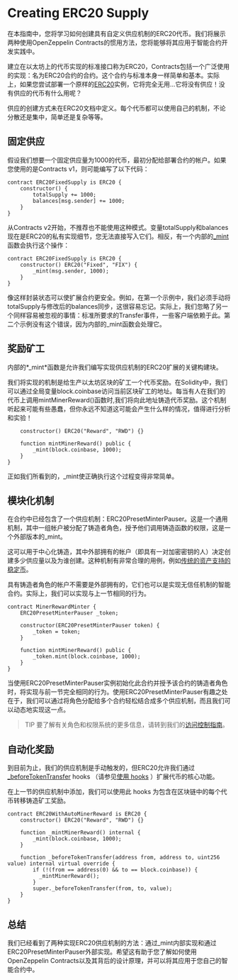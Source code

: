 # Creating ERC20 Supply
在本指南中，您将学习如何创建具有自定义供应机制的ERC20代币。我们将展示两种使用OpenZeppelin Contracts的惯用方法，您将能够将其应用于智能合约开发实践中。

建立在以太坊上的代币实现的标准接口称为ERC20，Contracts包括一个广泛使用的实现：名为ERC20合约的合约。这个合约与标准本身一样简单和基本。实际上，如果您尝试部署一个原样的[ERC20](../../../API/ERC%2020.md)实例，它将完全无用...它将没有供应！没有供应的代币有什么用呢？

供应的创建方式未在ERC20文档中定义。每个代币都可以使用自己的机制，不论分散还是集中，简单还是复杂等等。

## 固定供应
假设我们想要一个固定供应量为1000的代币，最初分配给部署合约的帐户。如果您使用的是Contracts v1，则可能编写了以下代码：
```
contract ERC20FixedSupply is ERC20 {
    constructor() {
        totalSupply += 1000;
        balances[msg.sender] += 1000;
    }
}
```

从Contracts v2开始，不推荐也不能使用这种模式。变量totalSupply和balances现在是ERC20的私有实现细节，您无法直接写入它们。相反，有一个内部的[_mint](../../../API/ERC%2020.md)函数会执行这个操作：
```
contract ERC20FixedSupply is ERC20 {
    constructor() ERC20("Fixed", "FIX") {
        _mint(msg.sender, 1000);
    }
}
```

像这样封装状态可以使扩展合约更安全。例如，在第一个示例中，我们必须手动将totalSupply与修改后的balances同步，这很容易忘记。实际上，我们忽略了另一个同样容易被忽视的事情：标准所要求的Transfer事件，一些客户端依赖于此。第二个示例没有这个错误，因为内部的_mint函数会处理它。

## 奖励矿工
内部的*_mint*函数是允许我们编写实现供应机制的ERC20扩展的关键构建块。

我们将实现的机制是给生产以太坊区块的矿工一个代币奖励。在Solidity中，我们可以通过全局变量block.coinbase访问当前区块矿工的地址。每当有人在我们的代币上调用mintMinerReward()函数时,我们将向此地址铸造代币奖励。这个机制听起来可能有些愚蠢，但你永远不知道这可能会产生什么样的情况，值得进行分析和实验！
```contract ERC20WithMinerReward is ERC20 {
    constructor() ERC20("Reward", "RWD") {}

    function mintMinerReward() public {
        _mint(block.coinbase, 1000);
    }
}
```

正如我们所看到的，_mint使正确执行这个过程变得非常简单。

## 模块化机制
在合约中已经包含了一个供应机制：ERC20PresetMinterPauser。这是一个通用机制，其中一组帐户被分配了铸造者角色，授予他们调用铸造函数的权限，这是一个外部版本的_mint。

这可以用于中心化铸造，其中外部拥有的帐户（即具有一对加密密钥的人）决定创建多少供应量以及为谁创建。这种机制有非常合理的用例，例如[传统的资产支持的稳定币](https://medium.com/reserve-currency/why-another-stablecoin-866f774afede#3aea)。

具有铸造者角色的帐户不需要是外部拥有的，它们也可以是实现无信任机制的智能合约。实际上，我们可以实现与上一节相同的行为。
```
contract MinerRewardMinter {
    ERC20PresetMinterPauser _token;

    constructor(ERC20PresetMinterPauser token) {
        _token = token;
    }

    function mintMinerReward() public {
        _token.mint(block.coinbase, 1000);
    }
}
```

当使用ERC20PresetMinterPauser实例初始化此合约并授予该合约的铸造者角色时，将实现与前一节完全相同的行为。使用ERC20PresetMinterPauser有趣之处在于，我们可以通过将角色分配给多个合约轻松结合成多个供应机制，而且我们可以动态地实现这一点。

> TIP
要了解有关角色和权限系统的更多信息，请转到我们的[访问控制指南](../../../Access%20Control.md)。

## 自动化奖励

到目前为止，我们的供应机制是手动触发的，但ERC20允许我们通过[_beforeTokenTransfer](../../../API/ERC%2020.md) hooks （请参见[使用 hooks](../../../Extending%20Contracts.md) ）扩展代币的核心功能。

在上一节的供应机制中添加，我们可以使用此 hooks 为包含在区块链中的每个代币转移铸造矿工奖励。
```
contract ERC20WithAutoMinerReward is ERC20 {
    constructor() ERC20("Reward", "RWD") {}

    function _mintMinerReward() internal {
        _mint(block.coinbase, 1000);
    }

    function _beforeTokenTransfer(address from, address to, uint256 value) internal virtual override {
        if (!(from == address(0) && to == block.coinbase)) {
          _mintMinerReward();
        }
        super._beforeTokenTransfer(from, to, value);
    }
}
```

## 总结
我们已经看到了两种实现ERC20供应机制的方法：通过_mint内部实现和通过ERC20PresetMinterPauser外部实现。希望这有助于您了解如何使用OpenZeppelin Contracts以及其背后的设计原理，并可以将其应用于您自己的智能合约中。
